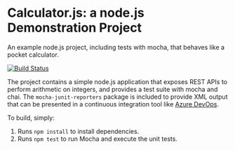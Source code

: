 Calculator.js: a node.js Demonstration Project
==============================================
An example node.js project, including tests with mocha, that behaves like
a pocket calculator.

[![Build Status](https://dev.azure.com/kapiloza-hct/Integrating%20External%20Source%20Control%20with%20Azure%20Pipelines/_apis/build/status/kaps4uster.calculator?branchName=master)](https://dev.azure.com/kapiloza-hct/Integrating%20External%20Source%20Control%20with%20Azure%20Pipelines/_build/latest?definitionId=9&branchName=master)


The project contains a simple node.js application that exposes REST APIs
to perform arithmetic on integers, and provides a test suite with mocha
and chai.  The `mocha-junit-reporters` package is included to provide XML
output that can be presented in a continuous integration tool like
[Azure DevOps](https://azure.com/devops).

To build, simply:

1. Runs `npm install` to install dependencies.
2. Runs `npm test` to run Mocha and execute the unit tests.

